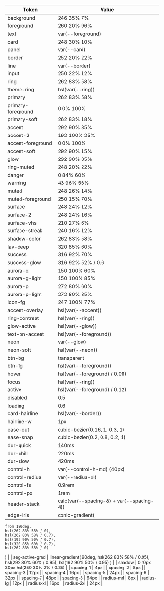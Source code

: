 | Token              | Value                                     |
| ------------------ | ----------------------------------------- |
| background         | 246 35% 7%                                |
| foreground         | 260 20% 96%                               |
| text               | var(--foreground)                         |
| card               | 248 30% 10%                               |
| panel              | var(--card)                               |
| border             | 252 20% 22%                               |
| line               | var(--border)                             |
| input              | 250 22% 12%                               |
| ring               | 262 83% 58%                               |
| theme-ring         | hsl(var(--ring))                          |
| primary            | 262 83% 58%                               |
| primary-foreground | 0 0% 100%                                 |
| primary-soft       | 262 83% 18%                               |
| accent             | 292 90% 35%                               |
| accent-2           | 192 100% 25%                              |
| accent-foreground  | 0 0% 100%                                 |
| accent-soft        | 292 90% 15%                               |
| glow               | 292 90% 35%                               |
| ring-muted         | 248 20% 22%                               |
| danger             | 0 84% 60%                                 |
| warning            | 43 96% 56%                                |
| muted              | 248 26% 14%                               |
| muted-foreground   | 250 15% 70%                               |
| surface            | 248 24% 12%                               |
| surface-2          | 248 24% 16%                               |
| surface-vhs        | 210 27% 6%                                |
| surface-streak     | 240 16% 12%                               |
| shadow-color       | 262 83% 58%                               |
| lav-deep           | 320 85% 60%                               |
| success            | 316 92% 70%                               |
| success-glow       | 316 92% 52% / 0.6                         |
| aurora-g           | 150 100% 60%                              |
| aurora-g-light     | 150 100% 85%                              |
| aurora-p           | 272 80% 60%                               |
| aurora-p-light     | 272 80% 85%                               |
| icon-fg            | 247 100% 77%                              |
| accent-overlay     | hsl(var(--accent))                        |
| ring-contrast      | hsl(var(--ring))                          |
| glow-active        | hsl(var(--glow))                          |
| text-on-accent     | hsl(var(--foreground))                    |
| neon               | var(--glow)                               |
| neon-soft          | hsl(var(--neon))                          |
| btn-bg             | transparent                               |
| btn-fg             | hsl(var(--foreground))                    |
| hover              | hsl(var(--foreground) / 0.08)             |
| focus              | hsl(var(--ring))                          |
| active             | hsl(var(--foreground) / 0.12)             |
| disabled           | 0.5                                       |
| loading            | 0.6                                       |
| card-hairline      | hsl(var(--border))                        |
| hairline-w         | 1px                                       |
| ease-out           | cubic-bezier(0.16, 1, 0.3, 1)             |
| ease-snap          | cubic-bezier(0.2, 0.8, 0.2, 1)            |
| dur-quick          | 140ms                                     |
| dur-chill          | 220ms                                     |
| dur-slow           | 420ms                                     |
| control-h          | var(--control-h-md) (40px)                |
| control-radius     | var(--radius-xl)                          |
| control-fs         | 0.9rem                                    |
| control-px         | 1rem                                      |
| header-stack       | calc(var(--spacing-8) + var(--spacing-4)) |
| edge-iris          | conic-gradient(                           |

    from 180deg,
    hsl(262 83% 58% / 0),
    hsl(262 83% 58% / 0.7),
    hsl(192 90% 50% / 0.7),
    hsl(320 85% 60% / 0.7),
    hsl(262 83% 58% / 0)

) |
| seg-active-grad | linear-gradient(
90deg,
hsl(262 83% 58% / 0.95),
hsl(292 80% 60% / 0.95),
hsl(192 90% 50% / 0.95)
) |
| shadow | 0 10px 30px hsl(250 30% 2% / 0.35) |
| spacing-1 | 4px |
| spacing-2 | 8px |
| spacing-3 | 12px |
| spacing-4 | 16px |
| spacing-5 | 24px |
| spacing-6 | 32px |
| spacing-7 | 48px |
| spacing-8 | 64px |
| radius-md | 8px |
| radius-lg | 12px |
| radius-xl | 16px |
| radius-2xl | 24px |
